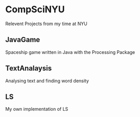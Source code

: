# CompSciNYU
Relevent Projects from my time at NYU

## JavaGame
Spaceship game written in Java with the Processing Package

## TextAnalaysis
Analysing text and finding word density

## LS
My own implementation of LS

